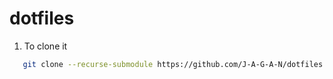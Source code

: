 # dotfiles

1. To clone it
 ```bash
	git clone --recurse-submodule https://github.com/J-A-G-A-N/dotfiles.git
 ```

